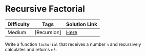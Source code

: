 # Recursive Factorial

| Difficulty | Tags        | Solution Link                                |
| ---------- | ----------- | -------------------------------------------- |
| Medium     | [Recursion] | [Here]('../RecursionSolutions/Factorial.md') |

Write a function `factorial` that receives a number `n` and recursively calculates and returns `n!`.
